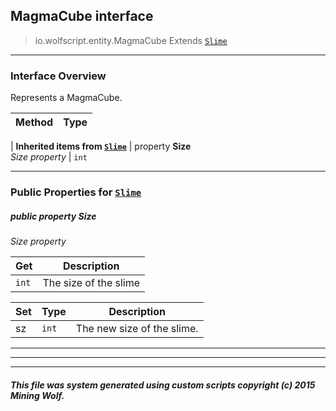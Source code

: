 ## MagmaCube __interface__

>io.wolfscript.entity.MagmaCube
>Extends [`Slime`](Slime.md)

---

### Interface Overview

Represents a MagmaCube.

Method | Type   
--- | :--- 
 |
__Inherited items from [`Slime`](Slime.md)__ |
  property __Size__ <br> _Size property_ | `int`





---


### Public Properties for [`Slime`](Slime.md)

##### <a id='size'></a>public   property __Size__

_Size property_

Get | Description
--- | --- 
`int` | The size of the slime

Set | Type | Description  
--- | --- | --- 
sz | `int` | The new size of the slime.


---
---


---


##### This file was system generated using custom scripts copyright (c) 2015 Mining Wolf.
	


